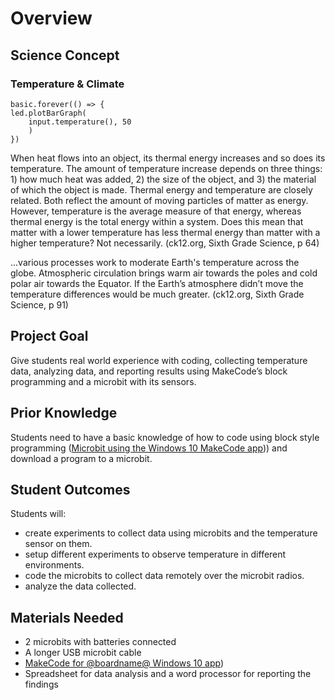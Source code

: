 # Overview

## Science Concept

### Temperature & Climate

```sim
basic.forever(() => {
led.plotBarGraph(
	input.temperature(), 50
	)
})
```

When heat flows into an object, its thermal energy increases and so does its temperature. The amount of temperature increase depends on three things: 1) how much heat was added, 2) the size of the object, and 3) the material of which the object is made. Thermal energy and temperature are closely related. Both reflect the amount of moving particles of matter as energy. However, temperature is the average measure of that energy, whereas thermal energy is the total energy within a system. Does this mean that matter with a lower temperature has less thermal energy than matter with a higher temperature? Not necessarily. (ck12.org, Sixth Grade Science, p 64)

...various processes work to moderate Earth's temperature across the globe. Atmospheric circulation brings warm air towards the poles and cold polar air towards the Equator. If the Earth’s atmosphere didn’t move the temperature differences would be much greater. (ck12.org, Sixth Grade Science, p 91)

## Project Goal

Give students real world experience with coding, collecting temperature data, analyzing data, and reporting results using MakeCode’s block programming and a microbit with its sensors.

## Prior Knowledge

Students need to have a basic knowledge of how to code using block style programming ([Microbit using the Windows 10 MakeCode app](https://www.microsoft.com/store/productId/9PJC7SV48LCX))) and download a program to a microbit. 

## Student Outcomes

Students will:

* create experiments to collect data using microbits and the temperature sensor on them. 
* setup different experiments to observe temperature in different environments.
* code the microbits to collect data remotely over the microbit radios.
* analyze the data collected.

## Materials Needed

* 2 microbits with batteries connected
* A longer USB microbit cable
* [MakeCode for @boardname@ Windows 10 app](https://www.microsoft.com/store/productId/9PJC7SV48LCX))
* Spreadsheet for data analysis and a word processor for reporting the findings
